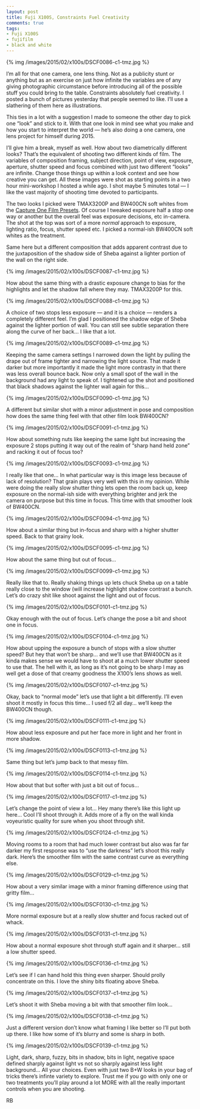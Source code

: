 ```yaml
---
layout: post
title: Fuji X100S, Constraints Fuel Creativity
comments: true
tags:
- Fuji X100S
- fujifilm
- black and white
---
```


{% img /images/2015/02/x100s/DSCF0086-c1-tmz.jpg %}

I’m all for that one camera, one lens thing. Not as a publicity stunt or anything but as an exercise on just how infinite the variables are of any giving photographic circumstance before introducing all of the possible stuff you could bring to the table. Constraints absolutely fuel creativity. I posted a bunch of pictures yesterday that people seemed to like. I’ll use a slathering of them here as illustrations. 

This ties in a lot with a suggestion I made to someone the other day to pick one “look” and stick to it. With that one look in mind see what you make and how you start to interpret the world — he’s also doing a one camera, one lens project for himself during 2015.

<!--more-->

I’ll give him a break, myself as well. How about two diametrically different looks? That’s the equivalent of shooting two different kinds of film. The variables of composition framing, subject direction, point of view, exposure, aperture, shutter speed and focus combined with just two different “looks” are infinite. Change those things up within a look context and see how creative you can get. All these images were shot as starting points in a two hour mini-workshop I hosted a while ago. I shot maybe 5 minutes total — I like the vast majority of shooting time devoted to participants.

The two looks I picked were TMAX3200P and BW400CN soft whites from the [Capture One Film Presets](#). Of course I tweaked exposure half a stop one way or another but the overall feel was exposure decisions, etc in-camera. The shot at the top was sort of a more *normal* approach to exposure,  lighting ratio, focus, shutter speed etc. I picked a normal-ish BW400CN soft whites as the treatment.

Same here but a different composition that adds apparent contrast due to the juxtaposition of the shadow side of Sheba against a lighter portion of the wall on the right side.

{% img /images/2015/02/x100s/DSCF0087-c1-tmz.jpg %}

How about the same thing with a drastic exposure change to bias for the highlights and let the shadow fall where they may. TMAX3200P for this.

{% img /images/2015/02/x100s/DSCF0088-c1-tmz.jpg %}

A choice of two stops less exposure — and it is a choice — renders a completely different feel. I’m glad I positioned the shadow edge of Sheba against the lighter portion of wall. You can still see subtle separation there along the curve of her back… I like that a lot.

{% img /images/2015/02/x100s/DSCF0089-c1-tmz.jpg %}

Keeping the same camera settings I narrowed down the light by pulling the drape out of frame tighter and narrowing the light source. That made it darker but more importantly it made the light more contrasty in that there was less overall bounce back. Now only a small spot of the wall in the background had any light to speak of. I tightened up the shot and positioned that black shadows against the lighter wall again for this… 

{% img /images/2015/02/x100s/DSCF0090-c1-tmz.jpg %}

A different but similar shot with a minor adjustment in pose and composition how does the same thing feel with that other film look BW400CN?

{% img /images/2015/02/x100s/DSCF0091-c1-tmz.jpg %}

How about something nuts like keeping the same light but increasing the exposure 2 stops putting it way out of the realm of “sharp hand held zone” and racking it out of focus too?

{% img /images/2015/02/x100s/DSCF0093-c1-tmz.jpg %}

I really like that one… In what particular way is this image less because of lack of resolution? That grain plays very well with this in my opinion. While were doing the really slow shutter thing lets open the room back up, keep exposure on the normal-ish side with everything brighter and jerk the camera on purpose but this time in focus. This time with that smoother look of BW400CN.

{% img /images/2015/02/x100s/DSCF0094-c1-tmz.jpg %}

How about a similar thing but in-focus and sharp with a higher shutter speed. Back to that grainy look.

{% img /images/2015/02/x100s/DSCF0095-c1-tmz.jpg %}

How about the same thing but out of focus… 

{% img /images/2015/02/x100s/DSCF0099-c1-tmz.jpg %}

Really like that to. Really shaking things up lets chuck Sheba up on a table really close to the window (will increase highlight shadow contrast a bunch. Let’s do crazy shit like shoot against the light and out of focus.

{% img /images/2015/02/x100s/DSCF0101-c1-tmz.jpg %}

Okay enough with the out of focus. Let’s change the pose a bit and shoot one in focus.

{% img /images/2015/02/x100s/DSCF0104-c1-tmz.jpg %}

How about upping the exposure a bunch of stops with a slow shutter speed? But hey that won’t be sharp… and we’ll use that BW400CN as it kinda makes sense we would have to shoot at a much lower shutter speed to use that. The hell with it, as long as it’s not going to be sharp I may as well get a dose of that creamy goodness the X100’s lens shows as well.

{% img /images/2015/02/x100s/DSCF0107-c1-tmz.jpg %}

Okay, back to “normal mode” let’s use that light a bit differently. I’ll even shoot it mostly in focus this time… I used f/2 all day… we’ll keep the BW400CN though.

{% img /images/2015/02/x100s/DSCF0111-c1-tmz.jpg %}

How about less exposure and put her face more in light and her front in more shadow.

{% img /images/2015/02/x100s/DSCF0113-c1-tmz.jpg %}

Same thing but let’s jump back to that messy film.

{% img /images/2015/02/x100s/DSCF0114-c1-tmz.jpg %}

How about that but softer with just a bit out of focus…

{% img /images/2015/02/x100s/DSCF0117-c1-tmz.jpg %}

Let’s change the point of view a lot… Hey many there’s like this light up here… Cool I’ll shoot through it. Adds more of a fly on the wall kinda voyeuristic quality for sure when you shoot through shit.

{% img /images/2015/02/x100s/DSCF0124-c1-tmz.jpg %}

Moving rooms to a room that had much lower contrast but also was far far darker my first response was to “use the darkness” let’s shoot this really dark. Here’s the smoother film with the same contrast curve as everything else.

{% img /images/2015/02/x100s/DSCF0129-c1-tmz.jpg %}

How about a very similar image with a minor framing difference using that gritty film…

{% img /images/2015/02/x100s/DSCF0130-c1-tmz.jpg %}

More normal exposure but at a really slow shutter and focus racked out of whack.

{% img /images/2015/02/x100s/DSCF0131-c1-tmz.jpg %}

How about a normal exposure shot through stuff again and it sharper… still a low shutter speed.

{% img /images/2015/02/x100s/DSCF0136-c1-tmz.jpg %}

Let’s see if I can hand hold this thing even sharper. Should prolly concentrate on this. I love the shiny bits floating above Sheba.

{% img /images/2015/02/x100s/DSCF0137-c1-tmz.jpg %}

Let’s shoot it with Sheba moving a bit with that smoother film look…

{% img /images/2015/02/x100s/DSCF0138-c1-tmz.jpg %}

Just a different version don’t know what framing I like better so I’ll put both up there. I like how some of it’s blurry and some is sharp in both.

{% img /images/2015/02/x100s/DSCF0139-c1-tmz.jpg %}

Light, dark, sharp, fuzzy, bits in shadow, bits in light, negative space defined sharply against light vs not so sharply against less light background… All your choices. Even with just two B+W looks in your bag of tricks there’s infinte variety to explore. Trust me if you go with only one or two treatments you’ll play around a lot MORE with all the really important controls when you are shooting.

RB